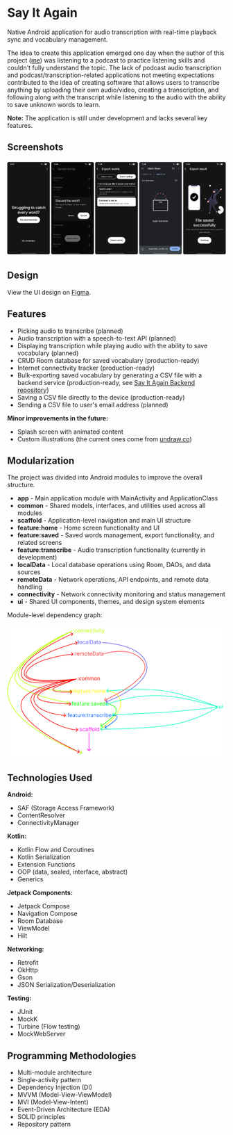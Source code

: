 # Say It Again

Native Android application for audio transcription with real-time playback sync and vocabulary management.

The idea to create this application emerged one day when the author of this project ([me](https://www.linkedin.com/in/marcel-milka)) was listening to a podcast to practice listening skills and couldn't fully understand the topic. The lack of podcast audio transcription and podcast/transcription-related applications not meeting expectations contributed to the idea of creating software that allows users to transcribe anything by uploading their own audio/video, creating a transcription, and following along with the transcript while listening to the audio with the ability to save unknown words to learn.

**Note:** The application is still under development and lacks several key features.

## Screenshots

![Screenshots of the production-ready features](/docs/Screenshots.png)

## Design

View the UI design on [Figma](https://www.figma.com/design/inkoCgXPCNKRNAPuOllk6P/Say-It-Again-UI?node-id=0-1&p=f&t=SopfZCzkgSRhCpeL-0).

## Features

* Picking audio to transcribe (planned)
* Audio transcription with a speech-to-text API (planned)
* Displaying transcription while playing audio with the ability to save vocabulary (planned)
* CRUD Room database for saved vocabulary (production-ready)
* Internet connectivity tracker (production-ready)
* Bulk-exporting saved vocabulary by generating a CSV file with a backend service (production-ready, see [Say It Again Backend repository](https://github.com/MarcelMilka/SayItAgainBackend))
* Saving a CSV file directly to the device (production-ready)
* Sending a CSV file to user's email address (planned)

**Minor improvements in the future:**
* Splash screen with animated content
* Custom illustrations (the current ones come from [undraw.co](https://undraw.co))

## Modularization

The project was divided into Android modules to improve the overall structure.

* **app** - Main application module with MainActivity and ApplicationClass
* **common** - Shared models, interfaces, and utilities used across all modules
* **scaffold** - Application-level navigation and main UI structure
* **feature:home** - Home screen functionality and UI
* **feature:saved** - Saved words management, export functionality, and related screens
* **feature:transcribe** - Audio transcription functionality (currently in development)
* **localData** - Local database operations using Room, DAOs, and data sources
* **remoteData** - Network operations, API endpoints, and remote data handling
* **connectivity** - Network connectivity monitoring and status management
* **ui** - Shared UI components, themes, and design system elements

Module-level dependency graph:

![Module-level dependency graph](/docs/Module-level%20dependency%20graph.png)

## Technologies Used

**Android:**
* SAF (Storage Access Framework)
* ContentResolver
* ConnectivityManager

**Kotlin:**
* Kotlin Flow and Coroutines
* Kotlin Serialization
* Extension Functions
* OOP (data, sealed, interface, abstract)
* Generics

**Jetpack Components:**
* Jetpack Compose
* Navigation Compose
* Room Database
* ViewModel
* Hilt

**Networking:**
* Retrofit
* OkHttp
* Gson
* JSON Serialization/Deserialization

**Testing:**
* JUnit
* MockK
* Turbine (Flow testing)
* MockWebServer

## Programming Methodologies

* Multi-module architecture
* Single-activity pattern
* Dependency Injection (DI)
* MVVM (Model-View-ViewModel)
* MVI (Model-View-Intent)
* Event-Driven Architecture (EDA)
* SOLID principles
* Repository pattern